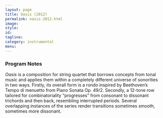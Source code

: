 ```yaml
---
layout: page
title: Oasis (2012)
permalink: oasis-2012.html
image:
style:
id:
tagline:
category: instrumental
menu:
---
```


### Program Notes

*Oasis* is a composition for string quartet that borrows concepts from tonal music and applies them within a completely different universe of sonorities in two ways. Firstly, its overall form is a rondo inspired by Beethoven’s Tempo di menuetto from Piano Sonata Op. 49/2. Secondly, a 12-tone row tailored for combinatoriality “progresses” from consonant to dissonant trichords and then back, resembling interrupted periods. Several overlapping instances of the series render transitions sometimes smooth, sometimes more dissonant.